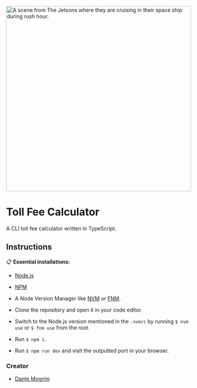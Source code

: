 <img src="https://media.giphy.com/media/YlQQYUIEAZ76o/giphy.gif" alt="A scene from The Jetsons where they are cruising in their space ship during rush hour." width="500">

# Toll Fee Calculator

A CLI toll fee calculator written in TypeScript.

## Instructions

:clipboard: **Essential installations:**

- [Node.js](https://nodejs.org/en/)
- [NPM](https://www.npmjs.com/)
- A Node Version Manager like [NVM](https://github.com/nvm-sh/nvm) or
  [FNM](https://github.com/Schniz/fnm).

- Clone the repository and open it in your code editor.
- Switch to the Node.js version mentioned in the `.nvmrc` by running `$ nvm use` or `$ fnm use` from the root.
- Run `$ npm i`.
- Run `$ npm run dev` and visit the outputted port in your browser.

### Creator

- [Dante Mogrim](https://github.com/dantemogrim/)
